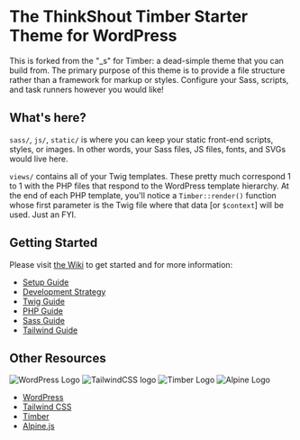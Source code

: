 
# The ThinkShout Timber Starter Theme for WordPress

This is forked from the "_s" for Timber: a dead-simple theme that you can build from. The primary purpose of this theme is to provide a file structure rather than a framework for markup or styles. Configure your Sass, scripts, and task runners however you would like!

## What's here?

`sass/`, `js/`, `static/` is where you can keep your static front-end scripts, styles, or images. In other words, your Sass files, JS files, fonts, and SVGs would live here.

`views/` contains all of your Twig templates. These pretty much correspond 1 to 1 with the PHP files that respond to the WordPress template hierarchy. At the end of each PHP template, you'll notice a `Timber::render()` function whose first parameter is the Twig file where that data [or `$context`] will be used. Just an FYI.

## Getting Started
Please visit [the Wiki](https://github.com/thinkshout/thinkwp-starter-theme/wiki) to get started and for more information:

- [Setup Guide](https://github.com/thinkshout/thinkwp-starter-theme/wiki/Setup)
- [Development Strategy](https://github.com/thinkshout/thinkwp-starter-theme/wiki/Development-Strategy)
- [Twig Guide](https://github.com/thinkshout/thinkwp-starter-theme/wiki/TWIG-In-WordPress)
- [PHP Guide](https://github.com/thinkshout/thinkwp-starter-theme/wiki/PHP-Guide)
- [Sass Guide](https://github.com/thinkshout/thinkwp-starter-theme/wiki/Sass-Guide)
- [Tailwind Guide](https://github.com/thinkshout/thinkwp-starter-theme/wiki/Tailwind-Guide)

## Other Resources
![WordPress Logo](https://upload.wikimedia.org/wikipedia/commons/thumb/9/98/WordPress_blue_logo.svg/1024px-WordPress_blue_logo.svg.png)
![TailwindCSS logo](https://camo.githubusercontent.com/76fc893540a16d0acb4967472a5195511ec64fd8d98f377cb00dc8fa73ffb67b/68747470733a2f2f7265666163746f72696e6775692e6e7963332e63646e2e6469676974616c6f6365616e7370616365732e636f6d2f7461696c77696e642d6c6f676f2d737469636b65722e737667)
![Timber Logo](https://timber.github.io/docs/build/img/timber-logo.svg)
![Alpine Logo](https://alpinejs.dev/alpine_long.svg)
- [WordPress](https://wordpress.org)
- [Tailwind CSS](https://tailwindcss.com/)
- [Timber](https://timber.github.io/docs/)
- [Alpine.js](https://alpinejs.dev/)